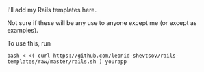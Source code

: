 I'll add my Rails templates here.

Not sure if these will be any use to anyone except me (or except as examples).

To use this, run

    bash < <( curl https://github.com/leonid-shevtsov/rails-templates/raw/master/rails.sh ) yourapp
